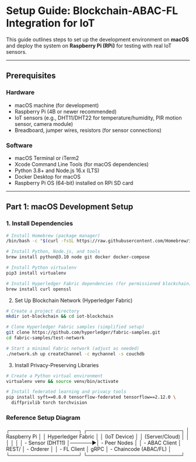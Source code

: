 # Setup Guide: Blockchain-ABAC-FL Integration for IoT

This guide outlines steps to set up the development environment on **macOS** and deploy the system on **Raspberry Pi (RPi)** for testing with real IoT sensors.

---

## Prerequisites

### Hardware
- macOS machine (for development)
- Raspberry Pi (4B or newer recommended)
- IoT sensors (e.g., DHT11/DHT22 for temperature/humidity, PIR motion sensor, camera module)
- Breadboard, jumper wires, resistors (for sensor connections)

### Software
- macOS Terminal or iTerm2
- Xcode Command Line Tools (for macOS dependencies)
- Python 3.8+ and Node.js 16.x (LTS)
- Docker Desktop for macOS
- Raspberry Pi OS (64-bit) installed on RPi SD card

---

## Part 1: macOS Development Setup

### 1. Install Dependencies
```bash
# Install Homebrew (package manager)
/bin/bash -c "$(curl -fsSL https://raw.githubusercontent.com/Homebrew/install/HEAD/install.sh)"

# Install Python, Node.js, and tools
brew install python@3.10 node git docker docker-compose

# Install Python virtualenv
pip3 install virtualenv

# Install Hyperledger Fabric dependencies (for permissioned blockchain)
brew install curl openssl
```


2. Set Up Blockchain Network (Hyperledger Fabric)
```bash
# Create a project directory
mkdir iot-blockchain && cd iot-blockchain

# Clone Hyperledger Fabric samples (simplified setup)
git clone https://github.com/hyperledger/fabric-samples.git
cd fabric-samples/test-network

# Start a minimal Fabric network (adjust as needed)
./network.sh up createChannel -c mychannel -s couchdb

```
3. Install Privacy-Preserving Libraries
```bash
# Create a Python virtual environment
virtualenv venv && source venv/bin/activate

# Install federated learning and privacy tools
pip install syft==0.8.0 tensorflow-federated tensorflow==2.12.0 \
  diffprivlib torch torchvision
```

### Reference Setup Diagram
┌───────────────────┐       ┌──────────────────────────┐
│ Raspberry Pi      │       │ Hyperledger Fabric       │
│ (IoT Device)      │       │ (Server/Cloud)           │
│                   │       │                          │
│  - Sensor (DHT11) │──────▶│  - Peer Nodes            │
│  - ABAC Client    │ REST/ │  - Orderer               │
│  - FL Client      │ gRPC  │  - Chaincode (ABAC/FL)   │
└───────────────────┘       └──────────────────────────┘





